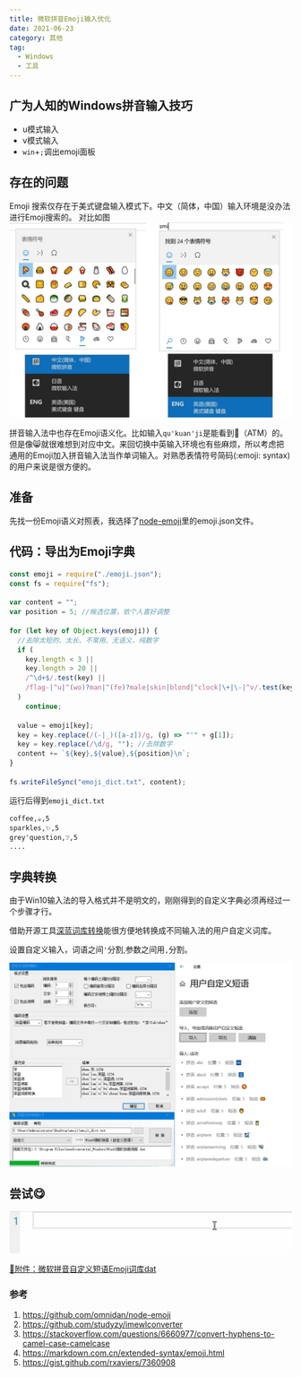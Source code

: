 ```yaml
---
title: 微软拼音Emoji输入优化
date: 2021-06-23
category: 其他
tag:
  - Windows
  - 工具
---
```


## 广为人知的Windows拼音输入技巧
- u模式输入
- v模式输入
- `win`+`;`调出emoji面板

## 存在的问题
Emoji 搜索仅存在于美式键盘输入模式下。中文（简体，中国）输入环境是没办法进行Emoji搜索的。
对比如图
![对比图](/images/emoji_input.jpg)

拼音输入法中也存在Emoji语义化。比如输入`qu'kuan'ji`是能看到🏧（ATM）的。但是像😸就很难想到对应中文。来回切换中英输入环境也有些麻烦，所以考虑把通用的Emoji加入拼音输入法当作单词输入。对熟悉表情符号简码(:emoji: syntax)的用户来说是很方便的。

## 准备
先找一份Emoji语义对照表，我选择了[node-emoji](https://github.com/omnidan/node-emoji/blob/master/lib/emoji.json)里的emoji.json文件。

## 代码：导出为Emoji字典
```javascript
const emoji = require("./emoji.json");
const fs = require("fs");

var content = "";
var position = 5; //候选位置，依个人喜好调整

for (let key of Object.keys(emoji)) {
  //去除太短的、太长、不常用、无语义、纯数字
  if (
    key.length < 3 ||
    key.length > 20 ||
    /^\d+$/.test(key) ||
    /flag-|^u|^(wo)?man|^(fe)?male|skin|blond|^clock|\+|\-|^v/.test(key)
  )
    continue;

  value = emoji[key];
  key = key.replace(/(-|_)([a-z])/g, (g) => "'" + g[1]);
  key = key.replace(/\d/g, ""); //去除数字
  content += `${key},${value},${position}\n`;
}

fs.writeFileSync("emoji_dict.txt", content);
```
运行后得到`emoji_dict.txt`
```txt
coffee,☕,5
sparkles,✨,5
grey'question,❔,5
....
```

## 字典转换
由于Win10输入法的导入格式并不是明文的，刚刚得到的自定义字典必须再经过一个步骤才行。

借助开源工具[深蓝词库转换](https://github.com/studyzy/imewlconverter)能很方便地转换成不同输入法的用户自定义词库。

设置自定义输入，词语之间`'`分割,参数之间用`,`分割。

![字典转换](/images/covert_dict.png)

## 尝试😋

![测试输入法](/images/typing_emoji.gif)

[📎附件：微软拼音自定义短语Emoji词库dat](/assets/EmojiUserDefinedPhrase.dat)

### 参考
1. <https://github.com/omnidan/node-emoji>
1. <https://github.com/studyzy/imewlconverter>
1. <https://stackoverflow.com/questions/6660977/convert-hyphens-to-camel-case-camelcase>
1. <https://markdown.com.cn/extended-syntax/emoji.html>
1. <https://gist.github.com/rxaviers/7360908>